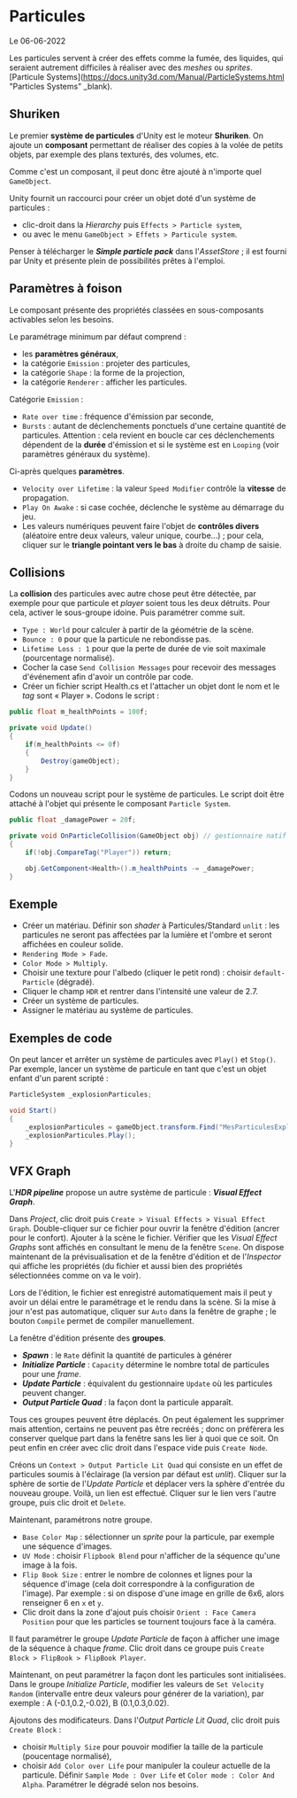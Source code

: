 # Particules

Le 06-06-2022

Les particules servent à créer des effets comme la fumée, des liquides, qui seraient autrement difficiles à réaliser avec des *meshes* ou *sprites*. [Particule Systems](https://docs.unity3d.com/Manual/ParticleSystems.html "Particles Systems" _blank).

## Shuriken

Le premier **système de particules** d'Unity est le moteur **Shuriken**. On ajoute un **composant** permettant de réaliser des copies à la volée de petits objets, par exemple des plans texturés, des volumes, etc. 

Comme c'est un composant, il peut donc être ajouté à n'importe quel `GameObject`.

Unity fournit un raccourci pour créer un objet doté d'un système de particules : 
- clic-droit dans la *Hierarchy* puis `Effects > Particle system`,
- ou avec le menu `GameObject > Effets > Particule system`. 

Penser à télécharger le ***Simple particle pack*** dans l'*AssetStore* ; il est fourni par Unity et présente plein de possibilités prêtes à l'emploi.

## Paramètres à foison

Le composant présente des propriétés classées en sous-composants activables selon les besoins. 

Le paramétrage minimum par défaut comprend :
- les **paramètres généraux**,
- la catégorie `Emission` : projeter des particules,
- la catégorie `Shape` : la forme de la projection,
- la catégorie `Renderer` : afficher les particules.

Catégorie `Emission` :
- `Rate over time` : fréquence d'émission par seconde,
- `Bursts` : autant de déclenchements ponctuels d'une certaine quantité de particules. Attention : cela revient en boucle car ces déclenchements dépendent de la **durée** d'émission et si le système est en `Looping` (voir paramètres généraux du système).

Ci-après quelques **paramètres**.
- `Velocity over Lifetime` : la valeur `Speed Modifier` contrôle la **vitesse** de propagation.
- `Play On Awake` : si case cochée, déclenche le système au démarrage du jeu.
- Les valeurs numériques peuvent faire l'objet de **contrôles divers** (aléatoire entre deux valeurs, valeur unique, courbe...) ; pour cela, cliquer sur le **triangle pointant vers le bas** à droite du champ de saisie. 

## Collisions

La **collision** des particules avec autre chose peut être détectée, par exemple pour que particule et *player* soient tous les deux détruits. Pour cela, activer le sous-groupe idoine. Puis paramétrer comme suit.
- `Type : World` pour calculer à partir de la géométrie de la scène.
- `Bounce : 0` pour que la particule ne rebondisse pas.
- `Lifetime Loss : 1` pour que la perte de durée de vie soit maximale (pourcentage normalisé).
- Cocher la case `Send Collision Messages` pour recevoir des messages d'événement afin d'avoir un contrôle par code.
- Créer un fichier script Health.cs et l'attacher un objet dont le nom et le *tag* sont « Player ». Codons le script :

```C#
public float m_healthPoints = 100f;

private void Update()
{
	if(m_healthPoints <= 0f)
	{
		Destroy(gameObject);
	}
}
```

Codons un nouveau script pour le système de particules. Le script doit être attaché à l'objet qui présente le composant `Particle System`.

```C#
public float _damagePower = 20f;

private void OnParticleCollision(GameObject obj) // gestionnaire natif
{
	if(!obj.CompareTag("Player")) return;

	obj.GetComponent<Health>().m_healthPoints -= _damagePower;
}
```

## Exemple 

- Créer un matériau. Définir son *shader* à Particules/Standard `unlit` : les particules ne seront pas affectées par la lumière et l'ombre et seront affichées en couleur solide.
- `Rendering Mode > Fade`.
- `Color Mode > Multiply`.
- Choisir une texture pour l'albedo (cliquer le petit rond) : choisir `default-Particle` (dégradé).
- Cliquer le champ `HDR` et rentrer dans l'intensité une valeur de 2.7.
- Créer un système de particules.
- Assigner le matériau au système de particules.

## Exemples de code

On peut lancer et arrêter un système de particules avec `Play()` et `Stop()`. Par exemple, lancer un système de particule en tant que c'est un objet enfant d'un parent scripté :

```C#
ParticleSystem _explosionParticules;

void Start()
{
	_explosionParticules = gameObject.transform.Find("MesParticulesExplosion").GetComponent<ParticleSystem>();
	_explosionParticules.Play();
}
```

## VFX Graph

L'***HDR pipeline*** propose un autre système de particule : ***Visual Effect Graph***.

Dans *Project*, clic droit puis `Create > Visual Effects > Visual Effect Graph`. Double-cliquer sur ce fichier pour ouvrir la fenêtre d'édition (ancrer pour le confort). Ajouter à la scène le fichier. Vérifier que les *Visual Effect Graphs* sont affichés en consultant le menu de la fenêtre `Scene`. On dispose maintenant de la prévisualisation et de la fenêtre d'édition et de l'*Inspector* qui affiche les propriétés (du fichier et aussi bien des propriétés sélectionnées comme on va le voir).

Lors de l'édition, le fichier est enregistré automatiquement mais il peut y avoir un délai entre le paramétrage et le rendu dans la scène. Si la mise à jour n'est pas automatique, cliquer sur `Auto` dans la fenêtre de graphe ; le bouton `Compile` permet de compiler manuellement.

La fenêtre d'édition présente des **groupes**.
- ***Spawn*** : le `Rate` définit la quantité de particules à générer
- ***Initialize Particle*** : `Capacity` détermine le nombre total de particules pour une *frame*.
- ***Update Particle*** : équivalent du gestionnaire `Update` où les particules peuvent changer.
- ***Output Particle Quad*** : la façon dont la particule apparaît.

Tous ces groupes peuvent être déplacés. On peut également les supprimer mais attention, certains ne peuvent pas être recréés ; donc on préfèrera les conserver quelque part dans la fenêtre sans les lier à quoi que ce soit. On peut enfin en créer avec clic droit dans l'espace vide puis `Create Node`.

Créons un `Context > Output Particle Lit Quad` qui consiste en un effet de particules soumis à l'éclairage (la version par défaut est *unlit*). Cliquer sur la sphère de sortie de l'*Update Particle* et déplacer vers la sphère d'entrée du nouveau groupe. Voilà, un lien est effectué. Cliquer sur le lien vers l'autre groupe, puis clic droit et `Delete`. 

Maintenant, paramétrons notre groupe.
- `Base Color Map` : sélectionner un *sprite* pour la particule, par exemple une séquence d'images.
- `UV Mode` : choisir `Flipbook Blend` pour n'afficher de la séquence qu'une image à la fois.
- `Flip Book Size` : entrer le nombre de colonnes et lignes pour la séquence d'image (cela doit correspondre à la configuration de l'image). Par exemple : si on dispose d'une image en grille de 6x6, alors renseigner 6 en `x` et `y`.
- Clic droit dans la zone d'ajout puis choisir `Orient : Face Camera Position` pour que les particles se tournent toujours face à la caméra.

Il faut paramétrer le groupe *Update Particle* de façon à afficher une image de la séquence à chaque *frame*. Clic droit dans ce groupe puis `Create Block > FlipBook > FlipBook Player`.

Maintenant, on peut paramétrer la façon dont les particules sont initialisées. Dans le groupe *Initialize Particle*, modifier les valeurs de `Set Velocity Random` (intervalle entre deux valeurs pour générer de la variation), par exemple : A (-0.1,0.2,-0.02), B (0.1,0.3,0.02).

Ajoutons des modificateurs. Dans l'*Output Particle Lit Quad*, clic droit puis `Create Block` :
- choisir `Multiply Size` pour pouvoir modifier la taille de la particule (poucentage normalisé),
- choisir `Add Color over Life` pour manipuler la couleur actuelle de la particule. Définir `Sample Mode : Over Life` et `Color mode : Color And Alpha`. Paramétrer le dégradé selon nos besoins.
